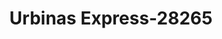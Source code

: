 ---
f_zip-code: 91748
f_state-code: CA
title: Urbinas Express-28265
f_phone: 626-937-6999
f_city-only: Rowland Heights
f_address: 18340 Colima Rd Rowland Heights
f_location-unique-id: '28265'
slug: urbinas-express-28265
updated-on: '2024-05-30T13:46:58.046Z'
created-on: '2024-05-30T13:36:59.803Z'
published-on: '2024-05-30T13:54:32.469Z'
f_city-state: cms/city/rowland-heights-ca.md
f_company: cms/company/urbinas-express.md
f_state: cms/state/california.md
layout: '[payday-loan].html'
tags: payday-loan
---